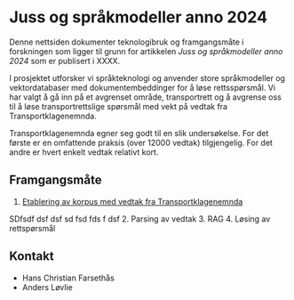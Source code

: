 # Juss og språkmodeller anno 2024

Denne nettsiden dokumenter teknologibruk og framgangsmåte i forskningen som ligger til grunn for artikkelen *Juss og språkmodeller anno 2024* som er publisert i XXXX.

I prosjektet utforsker vi språkteknologi og anvender store språkmodeller og vektordatabaser med dokumentembeddinger for å løse rettsspørsmål. Vi har valgt å gå inn på et avgrenset område, transportrett og å avgrense oss til å løse transportrettslige spørsmål med vekt på vedtak fra Transportklagenemnda.

Transportklagenemnda egner seg godt til en slik undersøkelse. For det første er en omfattende praksis (over 12000 vedtak) tilgjengelig. For det andre er hvert enkelt vedtak relativt kort. 


## Framgangsmåte

1. [Etablering av korpus med vedtak fra Transportklagenemnda](https://github.com/hans-chr-f/Transportklagenmenda/blob/main/Etablering_av_vedtakskorpus.ipynb)  

SDfsdf dsf dsf sd fsd fds f dsf
2. Parsing av vedtak
3. RAG
4. Løsing av rettspørsmål


## Kontakt

- Hans Christian Farsethås
- Anders Løvlie